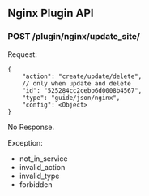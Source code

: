 ## Nginx Plugin API

### POST /plugin/nginx/update_site/

Request:

    {
        "action": "create/update/delete",
        // only when update and delete
        "id": "525284cc2cebb6d0008b4567",
        "type": "guide/json/nginx",
        "config": <Object>
    }

No Response.

Exception:

* not_in_service
* invalid_action
* invalid_type
* forbidden

